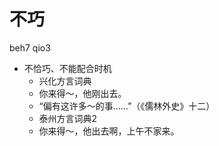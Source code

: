 # 不巧
beh7 qio3
+ 不恰巧、不能配合时机
  * 兴化方言词典
  - 你来得～，他刚出去。
  - “偏有这许多～的事……”（《儒林外史》十二）
  * 泰州方言词典2
  - 你来得～，他出去啊，上午不家来。
